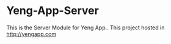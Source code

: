 # Yeng-App-Server
This is the Server Module for Yeng App..
This project hosted in http://yengapp.com
